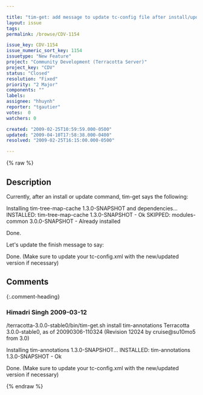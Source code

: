 ```yaml
---

title: "tim-get: add message to update tc-config file after install/update"
layout: issue
tags: 
permalink: /browse/CDV-1154

issue_key: CDV-1154
issue_numeric_sort_key: 1154
issuetype: "New Feature"
project: "Community Development (Terracotta Server)"
project_key: "CDV"
status: "Closed"
resolution: "Fixed"
priority: "2 Major"
components: ""
labels: 
assignee: "hhuynh"
reporter: "tgautier"
votes:  0
watchers: 0

created: "2009-02-25T10:59:59.000-0500"
updated: "2009-04-10T17:58:38.000-0400"
resolved: "2009-02-25T16:15:00.000-0500"

---
```




{% raw %}



## Description

<div markdown="1" class="description">

Currently, after an install or update command, tim-get says the following:

Installing tim-tree-map-cache 1.3.0-SNAPSHOT and dependencies...
   INSTALLED: tim-tree-map-cache 1.3.0-SNAPSHOT - Ok
   SKIPPED: modules-common 3.0.0-SNAPSHOT - Already installed

Done.


Let's update the finish message to say:

Done.  (Make sure to update your tc-config.xml with the new/updated version if necessary)

</div>

## Comments


{:.comment-heading}
### **Himadri Singh** <span class="date">2009-03-12</span>

<div markdown="1" class="comment">

/terracotta-3.0.0-stable0/bin/tim-get.sh install tim-annotations
Terracotta 3.0.0-stable0, as of 20090306-110324 (Revision 12024 by cruise@su10mo5 from 3.0)

Installing tim-annotations 1.3.0-SNAPSHOT...
   INSTALLED: tim-annotations 1.3.0-SNAPSHOT - Ok

Done. (Make sure to update your tc-config.xml with the new/updated version if necessary)

</div>



{% endraw %}
